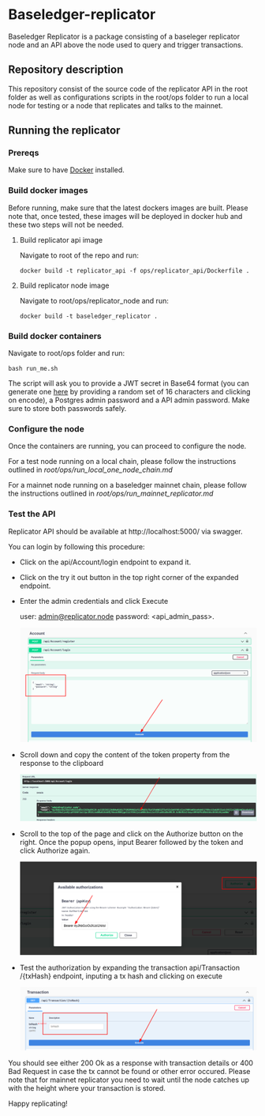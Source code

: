 # Baseledger-replicator
Baseledger Replicator is a package consisting of a baseleger replicator node and an API above the node used to query and trigger transactions.  

## Repository description

This repository consist of the source code of the replicator API in the root folder as well as configurations scripts in the root/ops folder to run a local node for testing or a node that replicates and talks to the mainnet.

## Running the replicator

### Prereqs

Make sure to have [Docker](https://www.docker.com/) installed.


### Build docker images

Before running, make sure that the latest dockers images are built. Please note that, once tested, these images will be deployed in docker hub and these two steps will not be needed.

1. Build replicator api image

   Navigate to root of the repo and run: 

       docker build -t replicator_api -f ops/replicator_api/Dockerfile .

2. Build replicator node image

   Navigate to root/ops/replicator_node and run: 
    
       docker build -t baseledger_replicator .

### Build docker containers

Navigate to root/ops folder and run:

    bash run_me.sh

The script will ask you to provide a JWT secret in Base64 format (you can generate one [here](https://www.base64encode.org/) by providing a random set of 16 characters and clicking on encode), a Postgres admin password and a API admin password. Make sure to store both passwords safely.

### Configure the node

Once the containers are running, you can proceed to configure the node.

For a test node running on a local chain, please follow the instructions outlined in *root/ops/run_local_one_node_chain.md*

For a mainnet node running on a baseledger mainnet chain, please follow the instructions outlined in *root/ops/run_mainnet_replicator.md*

### Test the API

Replicator API should be available at http://localhost:5000/ via swagger. 

You can login by following this procedure:

* Click on the api/Account/login endpoint to expand it.

* Click on the try it out button in the top right corner of the expanded endpoint.

* Enter the admin credentials and click Execute

    user: admin@replicator.node password: <api_admin_pass>.

  ![Login](/Assets/login.png?raw=true "Logging in")

* Scroll down and copy the content of the token property from the response to the clipboard

  ![Token](/Assets/token.png?raw=true "Copying the token")

* Scroll to the top of the page and click on the Authorize button on the right. Once the popup opens, input Bearer followed by the token and click Authorize again.

  ![Authorize](/Assets/authorize.png?raw=true "Authorizing")


* Test the authorization by expanding the transaction api​/Transaction​/{txHash} endpoint, inputing a tx hash and clicking on execute

    ![Query Tx](/Assets/queryTx.png?raw=true "Querying the node")


You should see either 200 Ok as a response with transaction details or 400 Bad Request in case the tx cannot be found or other error occured. Please note that for mainnet replicator you need to wait until the node catches up with the height where your transaction is stored.

Happy replicating!